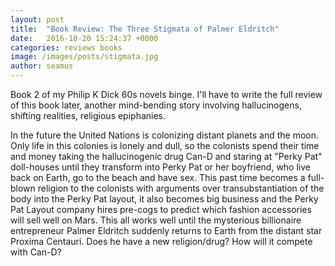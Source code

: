```yaml
---
layout: post
title:  "Book Review: The Three Stigmata of Palmer Eldritch"
date:   2016-10-20 15:24:37 +0000
categories: reviews books
image: /images/posts/stigmata.jpg
author: seamus
---
```

Book 2 of my Philip K Dick 60s novels binge. I'll have to write the full review of this book later, another mind-bending story involving hallucinogens, shifting realities, religious epiphanies.

In the future the United Nations is colonizing distant planets and the moon. Only life in this colonies is lonely and dull, so the colonists spend their time and money taking the hallucinogenic drug Can-D and staring at "Perky Pat" doll-houses until they transform into Perky Pat or her boyfriend, who live back on Earth, go to the beach and have sex. This past time becomes a full-blown religion to the colonists with arguments over transubstantiation of the body into the Perky Pat layout, it also becomes big business and the Perky Pat Layout company hires pre-cogs to predict which fashion accessories will sell well on Mars. This all works well until the mysterious billionaire entrepreneur Palmer Eldritch suddenly returns to Earth from the distant star Proxima Centauri. Does he have a new religion/drug? How will it compete with Can-D?
